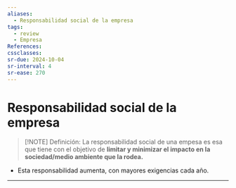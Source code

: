 ```yaml
---
aliases:
  - Responsabilidad social de la empresa
tags:
  - review
  - Empresa
References: 
cssclasses:
sr-due: 2024-10-04
sr-interval: 4
sr-ease: 270
---
```

# Responsabilidad social de la empresa

> [!NOTE] Definición: 
> La responsabilidad social de una empesa es esa que tiene con el objetivo de **limitar y minimizar el impacto en la sociedad/medio ambiente que la rodea.**
>
+ Esta responsabilidad aumenta, con mayores exigencias cada año. 


***